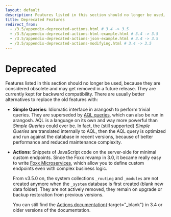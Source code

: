 ```yaml
---
layout: default
description: Features listed in this section should no longer be used, because they are considered obsolete and may get removed in a future release
title: Deprecated Features
redirect_from:
  - /3.5/appendix-deprecated-actions.html # 3.4 -> 3.5
  - /3.5/appendix-deprecated-actions-html-example.html # 3.4 -> 3.5
  - /3.5/appendix-deprecated-actions-json-example.html # 3.4 -> 3.5
  - /3.5/appendix-deprecated-actions-modifying.html # 3.4 -> 3.5
---
```

Deprecated
==========

Features listed in this section should no longer be used, because they are
considered obsolete and may get removed in a future release. They are currently
kept for backward compatibility. There are usually better alternatives to
replace the old features with:

- **Simple Queries**: Idiomatic interface in arangosh to perform trivial queries.
  They are superseded by [AQL queries](../aql/), which can also
  be run in arangosh. AQL is a language on its own and way more powerful than
  *Simple Queries* could ever be. In fact, the (still supported) *Simple Queries*
  are translated internally to AQL, then the AQL query is optimized and run
  against the database in recent versions, because of better performance and
  reduced maintenance complexity.

- **Actions**: Snippets of JavaScript code on the server-side for minimal
  custom endpoints. Since the Foxx revamp in 3.0, it became really easy to
  write [Foxx Microservices](foxx.html), which allow you to define
  custom endpoints even with complex business logic.

  From v3.5.0 on, the system collections `_routing` and `_modules` are not
  created anymore when the `_system` database is first created (blank new data
  folder). They are not actively removed, they remain on upgrade or backup
  restoration from previous versions.

  You can still find the
  [Actions documentation](https://www.arangodb.com/docs/3.4/appendix-deprecated-actions.html){:target="_blank"}
  in 3.4 or older versions of the documentation.
